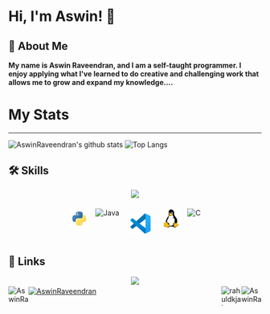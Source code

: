 
# Hi, I'm Aswin! 👋


## 🚀 About Me

**My name is Aswin Raveendran, and I am a self-taught programmer. I enjoy applying what I've learned to do creative and challenging work that allows me to grow and expand my knowledge....**

# My Stats
<hr>

![AswinRaveendran's github stats](https://github-readme-stats.vercel.app/api?username=AswinRaveendran&show_icons=true&theme=light)
![Top Langs](https://github-readme-stats.vercel.app/api/top-langs/?username=AswinRaveendran)

## 🛠 Skills
<div id="header" align="center">
  <img src="https://images-wixmp-ed30a86b8c4ca887773594c2.wixmp.com/f/072fa096-b852-4161-ae5d-8f42f037c051/d48kirx-a0399ff6-5027-4a2e-9d55-04376cc8add3.gif?token=eyJ0eXAiOiJKV1QiLCJhbGciOiJIUzI1NiJ9.eyJzdWIiOiJ1cm46YXBwOjdlMGQxODg5ODIyNjQzNzNhNWYwZDQxNWVhMGQyNmUwIiwiaXNzIjoidXJuOmFwcDo3ZTBkMTg4OTgyMjY0MzczYTVmMGQ0MTVlYTBkMjZlMCIsIm9iaiI6W1t7InBhdGgiOiJcL2ZcLzA3MmZhMDk2LWI4NTItNDE2MS1hZTVkLThmNDJmMDM3YzA1MVwvZDQ4a2lyeC1hMDM5OWZmNi01MDI3LTRhMmUtOWQ1NS0wNDM3NmNjOGFkZDMuZ2lmIn1dXSwiYXVkIjpbInVybjpzZXJ2aWNlOmZpbGUuZG93bmxvYWQiXX0.ESPgcppQW4hqK3UcQIQY6ID94DPF4_xOaeIuyiSx4JA" width="100"/>
</div>

<p align="center">
<img src="https://raw.githubusercontent.com/github/explore/80688e429a7d4ef2fca1e82350fe8e3517d3494d/topics/python/python.png" alt="Python" height="40" style="vertical-align:top; margin:4px">
<img src="https://cdn-icons-png.flaticon.com/512/226/226777.png?w=360" alt="Java" height="45" style="vertical-align:top; margin:4px">
<img src="https://raw.githubusercontent.com/github/explore/80688e429a7d4ef2fca1e82350fe8e3517d3494d/topics/visual-studio-code/visual-studio-code.png" alt="VS Code" height="40" style="vertical-align:top; margin:14px">
<img src="https://raw.githubusercontent.com/github/explore/80688e429a7d4ef2fca1e82350fe8e3517d3494d/topics/linux/linux.png" alt="LInux" height="40" style="vertical-align:top; margin:4px">
<img src="https://upload.wikimedia.org/wikipedia/commons/1/18/C_Programming_Language.svg" alt="C" height="40" style="vertical-align:top; margin:4px">
</p>

## 🔗 Links
<div id="header" align="center">
  <img src="https://media.giphy.com/media/M9gbBd9nbDrOTu1Mqx/giphy.gif" width="100"/>
</div>
<a href="https://dev.to/AswinRaveendran" target="blank"><img align="left" src="https://raw.githubusercontent.com/rahuldkjain/github-profile-readme-generator/master/src/images/icons/Social/devto.svg" alt="AswinRaveendran" height="40" width="40" /></a>
<a href="https://stackoverflow.com/users/19169160/aswin-raveendran" target="blank"><img align="center" src="https://cdn-icons-png.flaticon.com/512/2111/2111640.png" alt="AswinRaveendran" height="40" width="40" /></a>
<a href="https://www.hackerrank.com/aswinr603" target="blank"><img align="right" src="https://raw.githubusercontent.com/rahuldkjain/github-profile-readme-generator/master/src/images/icons/Social/hackerrank.svg" alt="AswinRaveendran" height="40" width="40" /></a>
<a href="https://www.linkedin.com/in/aswin-raveendran/" target="blank"><img align="right" src="https://cdn.jsdelivr.net/npm/simple-icons@3.0.1/icons/linkedin.svg" alt="rahuldkjain" height="40" width="40" /></a>


